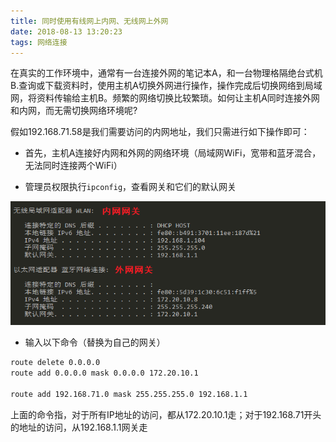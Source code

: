 ```yaml
---
title: 同时使用有线网上内网、无线网上外网
date: 2018-08-13 13:20:23
tags: 网络连接
---
```


在真实的工作环境中，通常有一台连接外网的笔记本A，和一台物理格隔绝台式机B.查询或下载资料时，使用主机A切换外网进行操作，操作完成后切换网络到局域网，将资料传输给主机B。频繁的网络切换比较繁琐。如何让主机A同时连接外网和内网，而无需切换网络环境呢?

<!--more-->

假如192.168.71.58是我们需要访问的内网地址，我们只需进行如下操作即可：

* 首先，主机A连接好内网和外网的网络环境（局域网WiFi，宽带和蓝牙混合，无法同时连接两个WiFi）

* 管理员权限执行`ipconfig`，查看网关和它们的默认网关

![img](/images/20180813001.png)

* 输入以下命令（替换为自己的网关）

```bash
route delete 0.0.0.0
route add 0.0.0.0 mask 0.0.0.0 172.20.10.1

route add 192.168.71.0 mask 255.255.255.0 192.168.1.1
```

上面的命令指，对于所有IP地址的访问，都从172.20.10.1走；对于192.168.71开头的地址的访问，从192.168.1.1网关走

